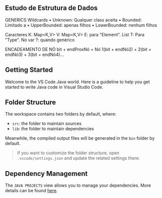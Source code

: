 ## Estudo de Estrutura de Dados
GENERICS
Wildcards
• Unknown: Qualquer class aceita
• Bounded: Limitado a
  • UpperBounded: apenas filhos
  • LowerBounded: nenhum filhos

Caracteres
K: Map<K,V>
V: Map<K,V>
E: para "Element". List<E>
T: Para "Type". No<T> var
?: quando genérico

ENCADEAMENTO DE NÓ
bit + endProxNó = Nó 
1(bit + endNó2) + 2(bit + endNó3) + 3(bit + endNó4)... 
## Getting Started

Welcome to the VS Code Java world. Here is a guideline to help you get started to write Java code in Visual Studio Code.

## Folder Structure

The workspace contains two folders by default, where:

- `src`: the folder to maintain sources
- `lib`: the folder to maintain dependencies

Meanwhile, the compiled output files will be generated in the `bin` folder by default.

> If you want to customize the folder structure, open `.vscode/settings.json` and update the related settings there.

## Dependency Management

The `JAVA PROJECTS` view allows you to manage your dependencies. More details can be found [here](https://github.com/microsoft/vscode-java-dependency#manage-dependencies).
